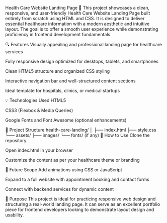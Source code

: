 Health Care Website Landing Page 🏥
This project showcases a clean, responsive, and user-friendly Health Care Website Landing Page built entirely from scratch using HTML and CSS. It is designed to deliver essential healthcare information with a modern aesthetic and intuitive layout. The goal is to offer a smooth user experience while demonstrating proficiency in frontend development fundamentals.

🔍 Features
Visually appealing and professional landing page for healthcare services

Fully responsive design optimized for desktops, tablets, and smartphones

Clean HTML5 structure and organized CSS styling

Interactive navigation bar and well-structured content sections

Ideal template for hospitals, clinics, or medical startups

💡 Technologies Used
HTML5

CSS3 (Flexbox & Media Queries)

Google Fonts and Font Awesome (optional enhancements)

📁 Project Structure
health-care-landing/
│
├── index.html
├── style.css
└── assets/
    ├── images/
    └── fonts/ (if any)
🚀 How to Use
Clone the repository

Open index.html in your browser

Customize the content as per your healthcare theme or branding

📌 Future Scope
Add animations using CSS or JavaScript

Expand to a full website with appointment booking and contact forms

Connect with backend services for dynamic content

🎯 Purpose
This project is ideal for practicing responsive web design and structuring a real-world landing page. It can serve as an excellent portfolio piece for frontend developers looking to demonstrate layout design and usability.
